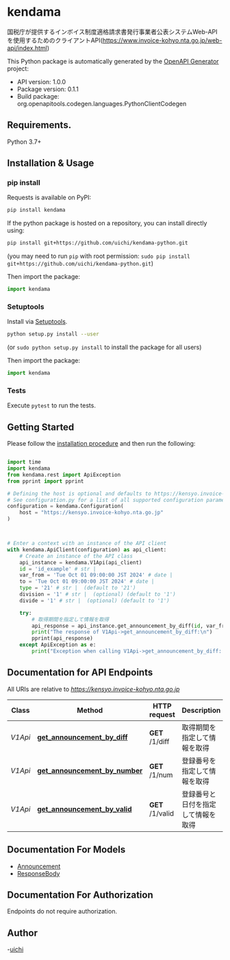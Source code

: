 # kendama
国税庁が提供するインボイス制度適格請求書発行事業者公表システムWeb-APIを使用するためのクライアントAPI(https://www.invoice-kohyo.nta.go.jp/web-api/index.html)

This Python package is automatically generated by the [OpenAPI Generator](https://openapi-generator.tech) project:

- API version: 1.0.0
- Package version: 0.1.1
- Build package: org.openapitools.codegen.languages.PythonClientCodegen

## Requirements.

Python 3.7+

## Installation & Usage
### pip install

Requests is available on PyPI:

```sh
pip install kendama
```

If the python package is hosted on a repository, you can install directly using:

```sh
pip install git+https://github.com/uichi/kendama-python.git
```
(you may need to run `pip` with root permission: `sudo pip install git+https://github.com/uichi/kendama-python.git`)

Then import the package:
```python
import kendama
```

### Setuptools

Install via [Setuptools](http://pypi.python.org/pypi/setuptools).

```sh
python setup.py install --user
```
(or `sudo python setup.py install` to install the package for all users)

Then import the package:
```python
import kendama
```

### Tests

Execute `pytest` to run the tests.

## Getting Started

Please follow the [installation procedure](#installation--usage) and then run the following:

```python

import time
import kendama
from kendama.rest import ApiException
from pprint import pprint

# Defining the host is optional and defaults to https://kensyo.invoice-kohyo.nta.go.jp
# See configuration.py for a list of all supported configuration parameters.
configuration = kendama.Configuration(
    host = "https://kensyo.invoice-kohyo.nta.go.jp"
)



# Enter a context with an instance of the API client
with kendama.ApiClient(configuration) as api_client:
    # Create an instance of the API class
    api_instance = kendama.V1Api(api_client)
    id = 'id_example' # str | 
    var_from = 'Tue Oct 01 09:00:00 JST 2024' # date | 
    to = 'Tue Oct 01 09:00:00 JST 2024' # date | 
    type = '21' # str |  (default to '21')
    division = '1' # str |  (optional) (default to '1')
    divide = '1' # str |  (optional) (default to '1')

    try:
        # 取得期間を指定して情報を取得
        api_response = api_instance.get_announcement_by_diff(id, var_from, to, type, division=division, divide=divide)
        print("The response of V1Api->get_announcement_by_diff:\n")
        pprint(api_response)
    except ApiException as e:
        print("Exception when calling V1Api->get_announcement_by_diff: %s\n" % e)

```

## Documentation for API Endpoints

All URIs are relative to *https://kensyo.invoice-kohyo.nta.go.jp*

Class | Method | HTTP request | Description
------------ | ------------- | ------------- | -------------
*V1Api* | [**get_announcement_by_diff**](docs/V1Api.md#get_announcement_by_diff) | **GET** /1/diff | 取得期間を指定して情報を取得
*V1Api* | [**get_announcement_by_number**](docs/V1Api.md#get_announcement_by_number) | **GET** /1/num | 登録番号を指定して情報を取得
*V1Api* | [**get_announcement_by_valid**](docs/V1Api.md#get_announcement_by_valid) | **GET** /1/valid | 登録番号と日付を指定して情報を取得


## Documentation For Models

 - [Announcement](docs/Announcement.md)
 - [ResponseBody](docs/ResponseBody.md)


<a id="documentation-for-authorization"></a>
## Documentation For Authorization

Endpoints do not require authorization.


## Author
-[uichi](https://github.com/uichi)
